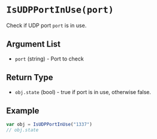 # `IsUDPPortInUse(port)`

Check if UDP port `port` is in use.

## Argument List

 * `port` (string) - Port to check

## Return Type

 * `obj.state` (bool) - true if port is in use, otherwise false.

## Example

```js
var obj = IsUDPPortInUse("1337")
// obj.state
```

